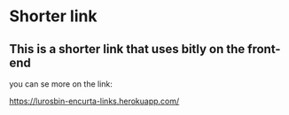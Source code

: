 # Shorter link

## This is a shorter link that uses bitly on the front-end

you can se more on the link:

https://lurosbin-encurta-links.herokuapp.com/
